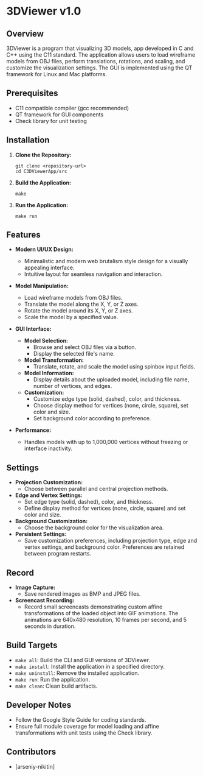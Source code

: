# 3DViewer v1.0

## Overview

3DViewer is a program that visualizing 3D models, app developed in C and C++ using the C11 standard. The application allows users to load wireframe models from OBJ files, perform translations, rotations, and scaling, and customize the visualization settings. The GUI is implemented using the QT framework for Linux and Mac platforms.

## Prerequisites

- C11 compatible compiler (gcc recommended)
- QT framework for GUI components
- Check library for unit testing

## Installation

1. **Clone the Repository:**
   ```
   git clone <repository-url>
   cd C3DViewerApp/src
   ```

2. **Build the Application:**
   ```
   make
   ```

3. **Run the Application:**
   ```
   make run
   ```

## Features

- **Modern UI/UX Design:**
  - Minimalistic and modern web brutalism style design for a visually appealing interface.
  - Intuitive layout for seamless navigation and interaction.

- **Model Manipulation:**
  - Load wireframe models from OBJ files.
  - Translate the model along the X, Y, or Z axes.
  - Rotate the model around its X, Y, or Z axes.
  - Scale the model by a specified value.

- **GUI Interface:**
  - **Model Selection:**
    - Browse and select OBJ files via a button.
    - Display the selected file's name.
  - **Model Transformation:**
    - Translate, rotate, and scale the model using spinbox input fields.
  - **Model Information:**
    - Display details about the uploaded model, including file name, number of vertices, and edges.
  - **Customization:**
    - Customize edge type (solid, dashed), color, and thickness.
    - Choose display method for vertices (none, circle, square), set color and size.
    - Set background color according to preference.

- **Performance:**
  - Handles models with up to 1,000,000 vertices without freezing or interface inactivity.

## Settings

- **Projection Customization:**
  - Choose between parallel and central projection methods.
- **Edge and Vertex Settings:**
  - Set edge type (solid, dashed), color, and thickness.
  - Define display method for vertices (none, circle, square) and set color and size.
- **Background Customization:**
  - Choose the background color for the visualization area.
- **Persistent Settings:**
  - Save customization preferences, including projection type, edge and vertex settings, and background color. Preferences are retained between program restarts.

## Record

- **Image Capture:**
  - Save rendered images as BMP and JPEG files.
- **Screencast Recording:**
  - Record small screencasts demonstrating custom affine transformations of the loaded object into GIF animations. The animations are 640x480 resolution, 10 frames per second, and 5 seconds in duration.

## Build Targets

- `make all`: Build the CLI and GUI versions of 3DViewer.
- `make install`: Install the application in a specified directory.
- `make uninstall`: Remove the installed application.
- `make run`: Run the application.
- `make clean`: Clean build artifacts.

## Developer Notes

- Follow the Google Style Guide for coding standards.
- Ensure full module coverage for model loading and affine transformations with unit tests using the Check library.

## Contributors

- [arseniy-nikitin]
